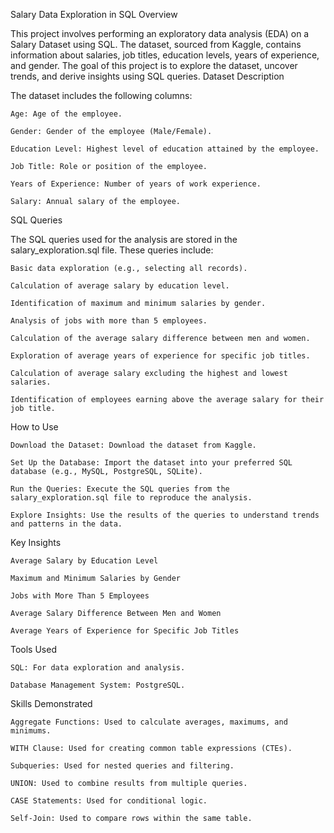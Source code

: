 Salary Data Exploration in SQL
Overview

This project involves performing an exploratory data analysis (EDA) on a Salary Dataset using SQL. The dataset, sourced from Kaggle, contains information about salaries, job titles, education levels, years of experience, and gender. The goal of this project is to explore the dataset, uncover trends, and derive insights using SQL queries.
Dataset Description

The dataset includes the following columns:

    Age: Age of the employee.

    Gender: Gender of the employee (Male/Female).

    Education Level: Highest level of education attained by the employee.

    Job Title: Role or position of the employee.

    Years of Experience: Number of years of work experience.

    Salary: Annual salary of the employee.

SQL Queries

The SQL queries used for the analysis are stored in the salary_exploration.sql file. These queries include:

    Basic data exploration (e.g., selecting all records).

    Calculation of average salary by education level.

    Identification of maximum and minimum salaries by gender.

    Analysis of jobs with more than 5 employees.

    Calculation of the average salary difference between men and women.

    Exploration of average years of experience for specific job titles.

    Calculation of average salary excluding the highest and lowest salaries.

    Identification of employees earning above the average salary for their job title.

How to Use

    Download the Dataset: Download the dataset from Kaggle.

    Set Up the Database: Import the dataset into your preferred SQL database (e.g., MySQL, PostgreSQL, SQLite).

    Run the Queries: Execute the SQL queries from the salary_exploration.sql file to reproduce the analysis.

    Explore Insights: Use the results of the queries to understand trends and patterns in the data.

Key Insights

    Average Salary by Education Level

    Maximum and Minimum Salaries by Gender

    Jobs with More Than 5 Employees

    Average Salary Difference Between Men and Women

    Average Years of Experience for Specific Job Titles

Tools Used

    SQL: For data exploration and analysis.

    Database Management System: PostgreSQL.

Skills Demonstrated

    Aggregate Functions: Used to calculate averages, maximums, and minimums.

    WITH Clause: Used for creating common table expressions (CTEs).

    Subqueries: Used for nested queries and filtering.

    UNION: Used to combine results from multiple queries.

    CASE Statements: Used for conditional logic.

    Self-Join: Used to compare rows within the same table.